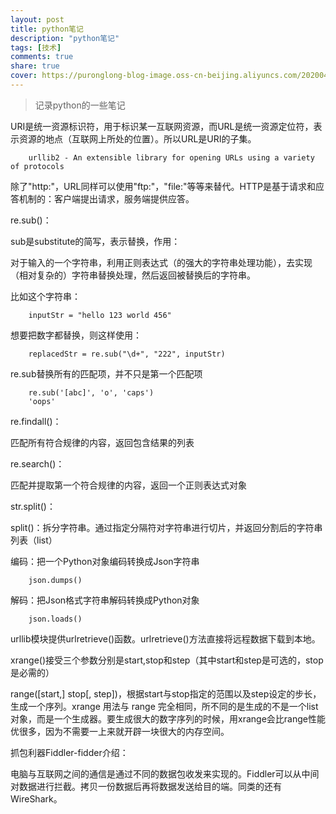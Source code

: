 ```yaml
---
layout: post
title: python笔记
description: "python笔记"
tags: [技术]
comments: true
share: true
cover: https://puronglong-blog-image.oss-cn-beijing.aliyuncs.com/20200420154359.png
---
```


> 记录python的一些笔记

URI是统一资源标识符，用于标识某一互联网资源，而URL是统一资源定位符，表示资源的地点（互联网上所处的位置）。所以URL是URI的子集。

```
	urllib2 - An extensible library for opening URLs using a variety of protocols
```

<!-- more -->

除了"http:"，URL同样可以使用"ftp:"，"file:"等等来替代。HTTP是基于请求和应答机制的：客户端提出请求，服务端提供应答。

re.sub()：

sub是substitute的简写，表示替换，作用：

对于输入的一个字符串，利用正则表达式（的强大的字符串处理功能），去实现（相对复杂的）字符串替换处理，然后返回被替换后的字符串。

比如这个字符串：

```
	inputStr = "hello 123 world 456"
```

想要把数字都替换，则这样使用：

```
	replacedStr = re.sub("\d+", "222", inputStr)
```

re.sub替换所有的匹配项，并不只是第一个匹配项

```
	re.sub('[abc]', 'o', 'caps')   
	'oops' 
```
re.findall()：

匹配所有符合规律的内容，返回包含结果的列表

re.search()：

匹配并提取第一个符合规律的内容，返回一个正则表达式对象

str.split()：

split()：拆分字符串。通过指定分隔符对字符串进行切片，并返回分割后的字符串列表（list）

编码：把一个Python对象编码转换成Json字符串

```
	json.dumps()
```

解码：把Json格式字符串解码转换成Python对象

```
	json.loads()
```

urllib模块提供urlretrieve()函数。urlretrieve()方法直接将远程数据下载到本地。

xrange()接受三个参数分别是start,stop和step（其中start和step是可选的，stop是必需的）

range([start,] stop[, step])，根据start与stop指定的范围以及step设定的步长，生成一个序列。xrange 用法与 range 完全相同，所不同的是生成的不是一个list对象，而是一个生成器。要生成很大的数字序列的时候，用xrange会比range性能优很多，因为不需要一上来就开辟一块很大的内存空间。

抓包利器Fiddler-fidder介绍：

电脑与互联网之间的通信是通过不同的数据包收发来实现的。Fiddler可以从中间对数据进行拦截。拷贝一份数据后再将数据发送给目的端。同类的还有WireShark。
